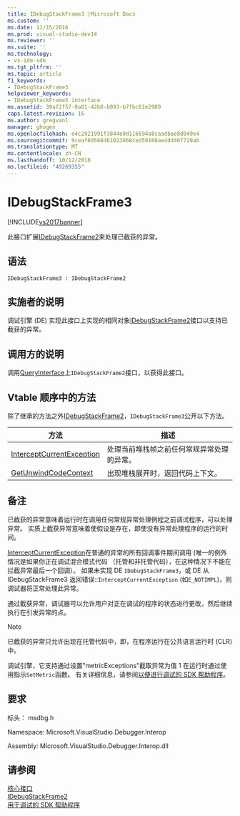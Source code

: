 ```yaml
---
title: IDebugStackFrame3 |Microsoft Docs
ms.custom: ''
ms.date: 11/15/2016
ms.prod: visual-studio-dev14
ms.reviewer: ''
ms.suite: ''
ms.technology:
- vs-ide-sdk
ms.tgt_pltfrm: ''
ms.topic: article
f1_keywords:
- IDebugStackFrame3
helpviewer_keywords:
- IDebugStackFrame3 interface
ms.assetid: 39af2f57-0a01-42b8-b093-b7fbc61e2909
caps.latest.revision: 16
ms.author: gregvanl
manager: ghogen
ms.openlocfilehash: e4c2921991f3844e0d116694a8caadbae8d049e4
ms.sourcegitcommit: 9ceaf69568d61023868ced59108ae4dd46f720ab
ms.translationtype: MT
ms.contentlocale: zh-CN
ms.lasthandoff: 10/12/2018
ms.locfileid: "49269355"
---
```

# <a name="idebugstackframe3"></a>IDebugStackFrame3
[!INCLUDE[vs2017banner](../../../includes/vs2017banner.md)]

此接口扩展[IDebugStackFrame2](../../../extensibility/debugger/reference/idebugstackframe2.md)来处理已截获的异常。  
  
## <a name="syntax"></a>语法  
  
```  
IDebugStackFrame3 : IDebugStackFrame2  
```  
  
## <a name="notes-for-implementers"></a>实施者的说明  
 调试引擎 (DE) 实现此接口上实现的相同对象[IDebugStackFrame2](../../../extensibility/debugger/reference/idebugstackframe2.md)接口以支持已截获的异常。  
  
## <a name="notes-for-callers"></a>调用方的说明  
 调用[QueryInterface](http://msdn.microsoft.com/library/62fce95e-aafa-4187-b50b-e6611b74c3b3)上`IDebugStackFrame2`接口，以获得此接口。  
  
## <a name="methods-in-vtable-order"></a>Vtable 顺序中的方法  
 除了继承的方法之外[IDebugStackFrame2](../../../extensibility/debugger/reference/idebugstackframe2.md)，`IDebugStackFrame3`公开以下方法。  
  
|方法|描述|  
|------------|-----------------|  
|[InterceptCurrentException](../../../extensibility/debugger/reference/idebugstackframe3-interceptcurrentexception.md)|处理当前堆栈帧之前任何常规异常处理的异常。|  
|[GetUnwindCodeContext](../../../extensibility/debugger/reference/idebugstackframe3-getunwindcodecontext.md)|出现堆栈展开时，返回代码上下文。|  
  
## <a name="remarks"></a>备注  
 已截获的异常意味着运行时在调用任何常规异常处理例程之前调试程序，可以处理异常。 实质上截获异常意味着使假设是存在，即使没有异常处理程序的运行的时间。  
  
 [InterceptCurrentException](../../../extensibility/debugger/reference/idebugstackframe3-interceptcurrentexception.md)在普通的异常的所有回调事件期间调用 (唯一的例外情况是如果你正在调试混合模式代码 （托管和非托管代码），在这种情况下不能在拦截异常最后一个回调）。 如果未实现 DE `IDebugStackFrame3`，或 DE 从 IDebugStackFrame3 返回错误::`InterceptCurrentException` (如`E_NOTIMPL`)，则调试器将正常处理此异常。  
  
 通过截获异常，调试器可以允许用户对正在调试的程序的状态进行更改，然后继续执行在引发异常的点。  
  
> [!NOTE]
>  已截获的异常只允许出现在托管代码中，即，在程序运行在公共语言运行时 (CLR) 中。  
  
 调试引擎，它支持通过设置"metricExceptions"截取异常为值 1 在运行时通过使用指示`SetMetric`函数。 有关详细信息，请参阅[以便进行调试的 SDK 帮助程序](../../../extensibility/debugger/reference/sdk-helpers-for-debugging.md)。  
  
## <a name="requirements"></a>要求  
 标头： msdbg.h  
  
 Namespace: Microsoft.VisualStudio.Debugger.Interop  
  
 Assembly: Microsoft.VisualStudio.Debugger.Interop.dll  
  
## <a name="see-also"></a>请参阅  
 [核心接口](../../../extensibility/debugger/reference/core-interfaces.md)   
 [IDebugStackFrame2](../../../extensibility/debugger/reference/idebugstackframe2.md)   
 [用于调试的 SDK 帮助程序](../../../extensibility/debugger/reference/sdk-helpers-for-debugging.md)


